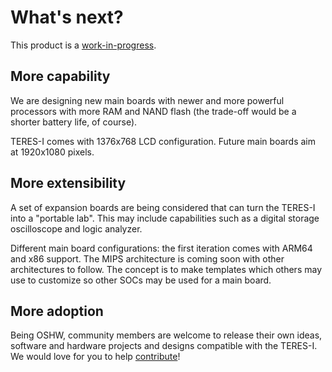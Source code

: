# What's next?

This product is a [work-in-progress](../../../resources/Evaluation-Board-Notice.md).

## More capability

We are designing new main boards with newer and more powerful processors with more RAM and NAND flash (the trade-off would be a shorter battery life, of course).

TERES-I comes with 1376x768 LCD configuration.
Future main boards aim at 1920x1080 pixels.

## More extensibility

A set of expansion boards are being considered that can turn the TERES-I into a "portable lab".
This may include capabilities such as a digital storage oscilloscope and logic analyzer.

Different main board configurations: the first iteration comes with ARM64 and x86 support.
The MIPS architecture is coming soon with other architectures to follow.
The concept is to make templates which others may use to customize so other SOCs may be used for a main board.

## More adoption

Being OSHW, community members are welcome to release their own ideas, software and hardware projects and designs compatible with the TERES-I.
We would love for you to help [contribute](https://github.com/OLIMEX/DIY-LAPTOP/blob/master/CONTRIBUTING.md)!
